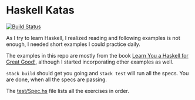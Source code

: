 # Haskell Katas

[![Build Status](https://travis-ci.org/adomokos/haskell-katas.svg)](http://travis-ci.org/adomokos/haskell-katas?branch=solutions)

As I try to learn Haskell, I realized reading and following examples is not enough, I needed short examples I could practice daily.

The examples in this repo are mostly from the book [Learn You a Haskell for Great Good!](http://learnyouahaskell.com/), although I started incorporating other examples as well.

`stack build` should get you going and `stack test` will run all the specs. You are done, when all the specs are passing.

The [test/Spec.hs](test/Spec.hs) file lists all the exercises in order.
